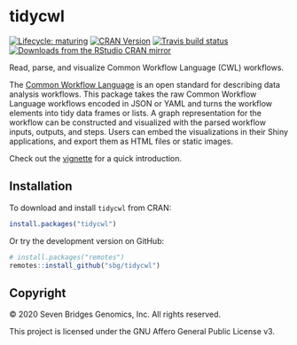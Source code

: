 # tidycwl

[![Lifecycle: maturing](https://img.shields.io/badge/lifecycle-maturing-blue.svg)](https://www.tidyverse.org/lifecycle/#maturing)
[![CRAN Version](https://www.r-pkg.org/badges/version/tidycwl)](https://cran.r-project.org/package=tidycwl)
[![Travis build status](https://travis-ci.org/sbg/tidycwl.svg?branch=master)](https://travis-ci.org/sbg/tidycwl)
[![Downloads from the RStudio CRAN mirror](https://cranlogs.r-pkg.org/badges/grand-total/tidycwl)](https://cran.r-project.org/package=tidycwl)

Read, parse, and visualize Common Workflow Language (CWL) workflows.

The [Common Workflow Language](https://www.commonwl.org/) is an open standard for describing data analysis workflows. This package takes the raw Common Workflow Language workflows encoded in JSON or YAML and turns the workflow elements into tidy data frames or lists. A graph representation for the workflow can be constructed and visualized with the parsed workflow inputs, outputs, and steps. Users can embed the visualizations in their Shiny applications, and export them as HTML files or static images.

Check out the [vignette](https://sbg.github.io/tidycwl/articles/tidycwl.html) for a quick introduction.

## Installation

To download and install `tidycwl` from CRAN:

```r
install.packages("tidycwl")
```

Or try the development version on GitHub:

```r
# install.packages("remotes")
remotes::install_github("sbg/tidycwl")
```

## Copyright

© 2020 Seven Bridges Genomics, Inc. All rights reserved.

This project is licensed under the GNU Affero General Public License v3.
